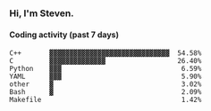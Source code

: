 ### Hi, I'm Steven.

#### Coding activity (past 7 days)
```
C++       ▓▓▓▓▓▓▓▓▓▓▓▓▓▓▓▓▓▓▓▓▓▓▓▓▓▓▓▓▓▓  54.58%
C         ▓▓▓▓▓▓▓▓▓▓▓▓▓▓                  26.40%
Python    ▓▓▓                              6.59%
YAML      ▓▓▓                              5.90%
other     ▓                                3.02%
Bash      ▓                                2.09%
Makefile                                   1.42%
```
